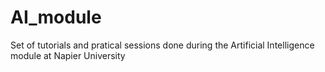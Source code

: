 # AI_module
Set of tutorials and pratical sessions done during the Artificial Intelligence module at Napier University 
